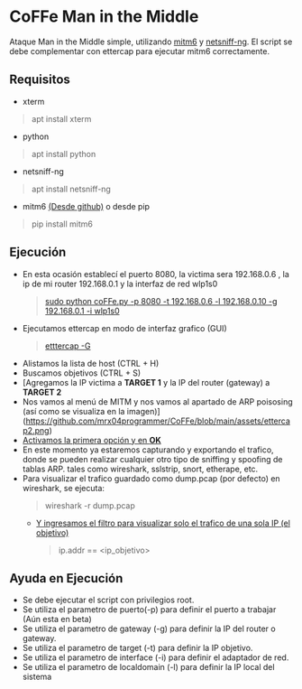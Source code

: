 # CoFFe Man in the Middle 
Ataque Man in the Middle simple, utilizando [mitm6](https://github.com/fox-it/mitm6) y [netsniff-ng](https://github.com/netsniff-ng/netsniff-ng).
El script se debe complementar con ettercap para ejecutar mitm6 correctamente.

## Requisitos
- xterm
> apt install xterm
- python
> apt install python
- netsniff-ng
> apt install netsniff-ng
- mitm6 [(Desde github)](https://github.com/fox-it/mitm6) o desde pip
> pip install mitm6

## Ejecución
- En esta ocasión establecí el puerto 8080, la victima sera 192.168.0.6 , la ip de mi router 192.168.0.1 y la interfaz de red wlp1s0
  > [sudo python coFFe.py -p 8080 -t 192.168.0.6 -l 192.168.0.10 -g 192.168.0.1 -i wlp1s0](https://github.com/mrx04programmer/CoFFe/tree/main/assets/imagen1.png)
- Ejecutamos ettercap en modo de interfaz grafico (GUI) 
  > [etttercap -G](https://github.com/mrx04programmer/CoFFe/blob/main/assets/ettercap.png)
- Alistamos la lista de host (CTRL + H)
- Buscamos objetivos (CTRL + S)
- [Agregamos la IP victima a **TARGET 1** y la IP del router (gateway) a **TARGET 2**
- Nos vamos al menú de MITM y nos vamos al apartado de ARP poisosing (así como se visualiza en la imagen)](https://github.com/mrx04programmer/CoFFe/blob/main/assets/ettercap2.png)
- [Activamos la primera opción y en **OK**](https://github.com/mrx04programmer/CoFFe/blob/main/assets/ettercap3.png)
- En este momento ya estaremos capturando y exportando el trafico, donde se pueden realizar cualquier otro tipo de sniffing y spoofing de tablas ARP. tales como wireshark, sslstrip, snort, etherape, etc.
- Para visualizar el trafico guardado como dump.pcap (por defecto) en wireshark, se ejecuta:
  > wireshark -r dump.pcap
  - [Y ingresamos el filtro para visualizar solo el trafico de una sola IP (el objetivo)](https://github.com/mrx04programmer/CoFFe/blob/main/assets/capturando.png)
    > ip.addr == <ip_objetivo>


## Ayuda en Ejecución
- Se debe ejecutar el script con privilegios root.
- Se utiliza el parametro de puerto(-p) para definir el puerto a trabajar  (Aún esta en beta)
- Se utiliza el parametro de gateway (-g) para definir la IP del router o gateway.
- Se utiliza el parametro de target (-t) para definir la IP objetivo.
- Se utiliza el parametro de interface (-i) para definir el adaptador de red.
- Se utiliza el parametro de localdomain (-l) para definir la IP local del sistema
